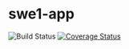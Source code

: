 # swe1-app

![Build Status](https://app.travis-ci.com/jonrblue/swe1-app.svg?branch=main)
[![Coverage Status](https://coveralls.io/repos/github/jonrblue/swe1-app/badge.svg?branch=main)](https://coveralls.io/github/jonrblue/swe1-app?branch=main)
